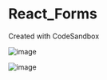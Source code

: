 # React_Forms
Created with CodeSandbox

![image](https://user-images.githubusercontent.com/47928185/158451737-b6b5c539-f9dd-4878-977d-9031996a6d27.png)

![image](https://user-images.githubusercontent.com/47928185/158459045-4a71303f-45f0-4ef5-8b03-ad51f7c1c26b.png)


